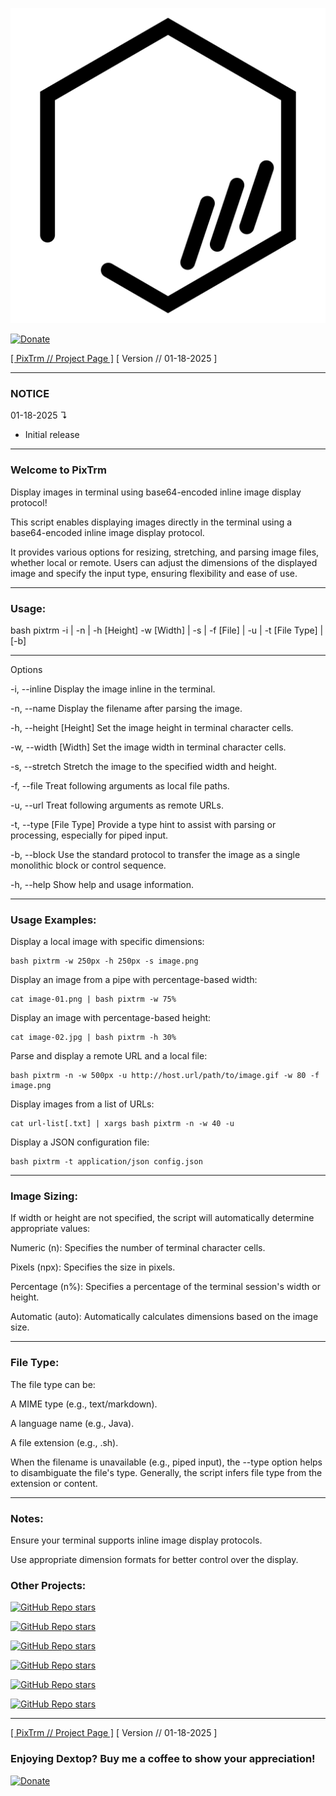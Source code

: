 ![pixtrm](https://raw.githubusercontent.com/nathaneltitane/pixtrm/main/pixtrm.svg)

[![Donate](https://img.shields.io/badge/Paypal-2f343f.svg?style=for-the-badge&logo=paypal&label=Donate)](https://www.paypal.com/donate?hosted_button_id=ZW3CDCANHJCWJ)

[[ PixTrm // Project Page ]](https://github.com/nathaneltitane/pixtrm) [ Version // 01-18-2025 ]

---

### NOTICE

01-18-2025 ↴

- Initial release

---

### Welcome to PixTrm

Display images in terminal using base64-encoded inline image display protocol!

This script enables displaying images directly in the terminal using a base64-encoded inline image display protocol.

It provides various options for resizing, stretching, and parsing image files, whether local or remote. Users can adjust the dimensions of the displayed image and specify the input type, ensuring flexibility and ease of use.

---

### Usage:

bash pixtrm -i | -n | -h [Height] -w [Width] | -s | -f [File] | -u | -t [File Type] | [-b]

---

Options

-i, --inline
Display the image inline in the terminal.

-n, --name
Display the filename after parsing the image.

-h, --height [Height]
Set the image height in terminal character cells.

-w, --width [Width]
Set the image width in terminal character cells.

-s, --stretch
Stretch the image to the specified width and height.

-f, --file
Treat following arguments as local file paths.

-u, --url
Treat following arguments as remote URLs.

-t, --type [File Type]
Provide a type hint to assist with parsing or processing, especially for piped input.

-b, --block
Use the standard protocol to transfer the image as a single monolithic block or control sequence.

-h, --help
Show help and usage information.

---

### Usage Examples:

Display a local image with specific dimensions:

```
bash pixtrm -w 250px -h 250px -s image.png
```

Display an image from a pipe with percentage-based width:

```
cat image-01.png | bash pixtrm -w 75%
```


Display an image with percentage-based height:

```
cat image-02.jpg | bash pixtrm -h 30%
```


Parse and display a remote URL and a local file:

```
bash pixtrm -n -w 500px -u http://host.url/path/to/image.gif -w 80 -f image.png
```


Display images from a list of URLs:

```
cat url-list[.txt] | xargs bash pixtrm -n -w 40 -u
```

Display a JSON configuration file:

```
bash pixtrm -t application/json config.json
```

---

### Image Sizing:

If width or height are not specified, the script will automatically determine appropriate values:

Numeric (n): Specifies the number of terminal character cells.

Pixels (npx): Specifies the size in pixels.

Percentage (n%): Specifies a percentage of the terminal session's width or height.

Automatic (auto): Automatically calculates dimensions based on the image size.

---

### File Type:

The file type can be:

A MIME type (e.g., text/markdown).

A language name (e.g., Java).

A file extension (e.g., .sh).

When the filename is unavailable (e.g., piped input), the --type option helps to disambiguate the file's type. Generally, the script infers file type from the extension or content.

---

### Notes:

Ensure your terminal supports inline image display protocols.

Use appropriate dimension formats for better control over the display.

### Other Projects:

[![GitHub Repo stars](https://img.shields.io/github/stars/nathaneltitane/dextop?style=for-the-badge&logo=gnubash&logoColor=ffffff&label=DEXTOP)](https://github.com/nathaneltitane/dextop)

[![GitHub Repo stars](https://img.shields.io/github/stars/nathaneltitane/frobulator?style=for-the-badge&logo=gnubash&logoColor=ffffff&label=FROBULATOR)](https://github.com/nathaneltitane/frobulator)

[![GitHub Repo stars](https://img.shields.io/github/stars/nathaneltitane/l2cu?style=for-the-badge&logo=gnubash&logoColor=ffffff&label=L²CU)](https://github.com/nathaneltitane/l2cu)

[![GitHub Repo stars](https://img.shields.io/github/stars/nathaneltitane/terminal?style=for-the-badge&logo=gnubash&logoColor=ffffff&label=TERMINAL)](https://github.com/nathaneltitane/terminal)

[![GitHub Repo stars](https://img.shields.io/github/stars/nathaneltitane/legolinux?style=for-the-badge&logo=gnubash&logoColor=ffffff&label=LEGO//LINUX)](https://github.com/nathaneltitane/legolinux)

[![GitHub Repo stars](https://img.shields.io/github/stars/nathaneltitane/nathaneltitane?style=for-the-badge&logo=gnubash&logoColor=ffffff&label=NATHANEL+TITANE)](https://github.com/nathaneltitane/nathaneltitane)

---

[[ PixTrm // Project Page ]](https://github.com/nathaneltitane/pixtrm) [ Version // 01-18-2025 ]

### Enjoying Dextop? Buy me a coffee to show your appreciation!

[![Donate](https://img.shields.io/badge/Paypal-2f343f.svg?style=for-the-badge&logo=paypal&label=Donate)](https://www.paypal.com/donate?hosted_button_id=ZW3CDCANHJCWJ)
